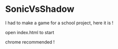 # SonicVsShadow

I had to make a game for a school project, here it is !

open index.html to start

chrome recommended !
